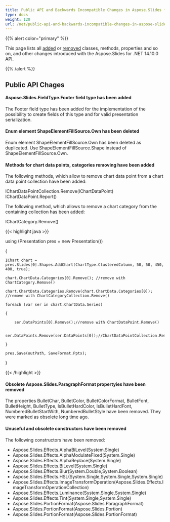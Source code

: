 ```yaml
---
title: Public API and Backwards Incompatible Changes in Aspose.Slides for .NET 14.10.0
type: docs
weight: 120
url: /net/public-api-and-backwards-incompatible-changes-in-aspose-slides-for-net-14-10-0/
---
```


{{% alert color="primary" %}} 

This page lists all [added](/slides/net/public-api-and-backwards-incompatible-changes-in-aspose-slides-for-net-14-10-0/) or [removed](/slides/net/public-api-and-backwards-incompatible-changes-in-aspose-slides-for-net-14-10-0/) classes, methods, properties and so on, and other changes introduced with the Aspose.Slides for .NET 14.10.0 API.

{{% /alert %}} 
## **Public API Chages**
#### **Aspose.Slides.FieldType.Footer field type has been added**
The Footer field type has been added for the implementation of the possibility to create fields of this type and for valid presentation serialization.
#### **Enum element ShapeElementFillSource.Own has been deleted**
Enum element ShapeElementFillSource.Own has been deleted as duplicated. Use ShapeElementFillSource.Shape instead of ShapeElementFillSource.Own.
#### **Methods for chart data points, categories removing have been added**
The following methods, which allow to remove chart data point from a chart data point collection have been added:

IChartDataPointCollection.Remove(IChartDataPoint)
IChartDataPoint.Report()

The following method, which allows to remove a chart category from the containing collection has been added:

IChartCategory.Remove()

{{< highlight java >}}

 using (Presentation pres = new Presentation())

{

    IChart chart = pres.Slides[0].Shapes.AddChart(ChartType.ClusteredColumn, 50, 50, 450, 400, true);

    chart.ChartData.Categories[0].Remove(); //remove with ChartCategory.Remove()

    chart.ChartData.Categories.Remove(chart.ChartData.Categories[0]); //remove with ChartCategoryCollection.Remove()

    foreach (var ser in chart.ChartData.Series)

    {

        ser.DataPoints[0].Remove();//remove with ChartDataPoint.Remove()

        ser.DataPoints.Remove(ser.DataPoints[0]);//ChartDataPointCollection.Remove()

    }

    pres.Save(outPath, SaveFormat.Pptx);

}

{{< /highlight >}}
#### **Obsolete Aspose.Slides.ParagraphFormat propertyies have been removed**
The properties BulletChar, BulletColor, BulletColorFormat, BulletFont, BulletHeight, BulletType, IsBulletHardColor, IsBulletHardFont, NumberedBulletStartWith, NumberedBulletStyle have been removed. They were marked as obsolete long time ago.
#### **Unuseful and obsolete constructors have been removed**
The following constructors have been removed:

- Aspose.Slides.Effects.AlphaBiLevel(System.Single)
- Aspose.Slides.Effects.AlphaModulateFixed(System.Single)
- Aspose.Slides.Effects.AlphaReplace(System.Single)
- Aspose.Slides.Effects.BiLevel(System.Single)
- Aspose.Slides.Effects.Blur(System.Double,System.Boolean)
- Aspose.Slides.Effects.HSL(System.Single,System.Single,System.Single)
- Aspose.Slides.Effects.ImageTransformOperation(Aspose.Slides.Effects.ImageTransformOperationCollection)
- Aspose.Slides.Effects.Luminance(System.Single,System.Single)
- Aspose.Slides.Effects.Tint(System.Single,System.Single)
- Aspose.Slides.PortionFormat(Aspose.Slides.ParagraphFormat)
- Aspose.Slides.PortionFormat(Aspose.Slides.Portion)
- Aspose.Slides.PortionFormat(Aspose.Slides.PortionFormat)
